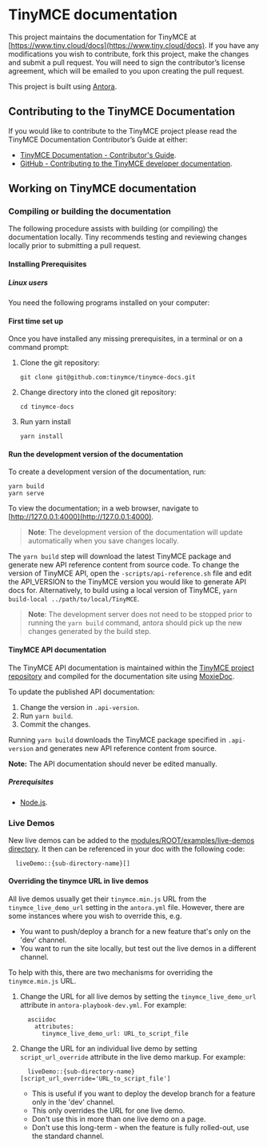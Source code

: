 # TinyMCE documentation

This project maintains the documentation for TinyMCE at
[https://www.tiny.cloud/docs](https://www.tiny.cloud/docs). If you have any
modifications you wish to contribute, fork this project, make the changes
and submit a pull request. You will need to sign the contributor’s license
agreement, which will be emailed to you upon creating the pull request.

This project is built using [Antora](https://antora.org/).

## Contributing to the TinyMCE Documentation

If you would like to contribute to the TinyMCE project please read the TinyMCE Documentation Contributor’s Guide at either:

- [TinyMCE Documentation - Contributor's Guide](https://www.tiny.cloud/docs/configure/contributing-docs/).
- [GitHub - Contributing to the TinyMCE developer documentation](https://github.com/tinymce/tinymce-docs/blob/develop/CONTRIBUTING.md#contributing-to-the-tinymce-developer-documentation).

## Working on TinyMCE documentation

### Compiling or building the documentation

The following procedure assists with building (or compiling) the documentation locally. Tiny recommends testing and reviewing changes locally prior to submitting a pull request.

#### Installing Prerequisites

##### Linux users

You need the following programs installed on your computer:

#### First time set up

Once you have installed any missing prerequisites, in a terminal or on a command prompt:

1. Clone the git repository:
    ```
    git clone git@github.com:tinymce/tinymce-docs.git
    ```

2. Change directory into the cloned git repository:
    ```
    cd tinymce-docs
    ```

3. Run yarn install
    ```
    yarn install
    ```

#### Run the development version of the documentation

To create a development version of the documentation, run:

```
yarn build
yarn serve
```


To view the documentation; in a web browser, navigate to [http://127.0.0.1:4000](http://127.0.0.1:4000).

> **Note**: The development version of the documentation will update automatically when you save changes locally.

The `yarn build` step will download the latest TinyMCE package and generate new API reference content from source code. To change the version of TinyMCE API, open the `-scripts/api-reference.sh` file and edit the API_VERSION to the TinyMCE version you would like to generate API docs for.  Alternatively, to build using a local version of TinyMCE, `yarn build-local ../path/to/local/TinyMCE`.

> **Note**: The development server does not need to be stopped prior to running the `yarn build` command, antora should pick up the new changes generated by the build step.

#### TinyMCE API documentation

The TinyMCE API documentation is maintained within the [TinyMCE project repository](https://github.com/tinymce/tinymce) and compiled for the documentation site using [MoxieDoc](https://github.com/tinymce/moxiedoc).

To update the published API documentation:

1. Change the version in `.api-version`.
2. Run `yarn build`.
3. Commit the changes.

Running `yarn build` downloads the TinyMCE package specified in `.api-version` and generates new API reference content from source.

**Note:** The API documentation should never be edited manually.

##### Prerequisites

- [Node.js](https://nodejs.org/en/).


### Live Demos

New live demos can be added to the [modules/ROOT/examples/live-demos directory](modules/ROOT/examples/live-demos). It then can be referenced in your doc with the following code:

```
  liveDemo::{sub-directory-name}[]
```

#### Overriding the tinymce URL in live demos

All live demos usually get their `tinymce.min.js` URL from the `tinymce_live_demo_url` setting in the `antora.yml` file.
However, there are some instances where you wish to override this, e.g.

 - You want to push/deploy a branch for a new feature that's only on the 'dev' channel.
 - You want to run the site locally, but test out the live demos in a different channel.

To help with this, there are two mechanisms for overriding the `tinymce.min.js` URL.

 1. Change the URL for all live demos by setting the `tinymce_live_demo_url` attribute in `antora-playbook-dev.yml`. For example:
    ```
      asciidoc
        attributes:
          tinymce_live_demo_url: URL_to_script_file
    ```

 2. Change the URL for an individual live demo by setting `script_url_override` attribute in the live demo markup. For example:
    ```
      liveDemo::{sub-directory-name}[script_url_override='URL_to_script_file']
    ```

    - This is useful if you want to deploy the develop branch for a feature only in the 'dev' channel.
    - This only overrides the URL for one live demo.
    - Don't use this in more than one live demo on a page.
    - Don't use this long-term - when the feature is fully rolled-out, use the standard channel.
